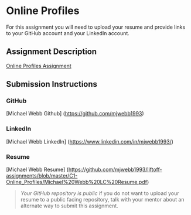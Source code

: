 # Online Profiles
For this assignment you will need to upload your resume and provide links to your GitHub account and your LinkedIn account.

## Assignment Description
[Online Profiles Assignment](https://education.launchcode.org/liftoff/modules/assignments/online-profiles)

## Submission Instructions
 
### GitHub
[Michael Webb Github] (https://github.com/mjwebb1993)
 
### LinkedIn
[Michael Webb LinkedIn] (https://www.linkedin.com/in/mjwebb1993/)

### Resume
[Michael Webb Resume] (https://github.com/mjwebb1993/liftoff-assignments/blob/master/C1-Online_Profiles/Michael%20Webb%20LC%20Resume.pdf)

> *Your GitHub repository is public* if you do not want to upload your resume to a public facing repository, talk with your mentor about an alternate way to submit this assignment.
